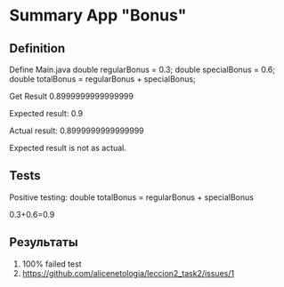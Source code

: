 # Summary App "Bonus"

## Definition

Define Main.java 
double regularBonus = 0.3;
        double specialBonus = 0.6;
        double totalBonus = regularBonus + specialBonus;
   

Get Result 0.8999999999999999

Expected result: 0.9

Actual result: 0.8999999999999999

Expected result is not as actual. 


## Tests

Positive testing:
double totalBonus = regularBonus + specialBonus

0.3+0.6=0.9


## Результаты

1. 100% failed test
2. https://github.com/alicenetologia/leccion2_task2/issues/1





